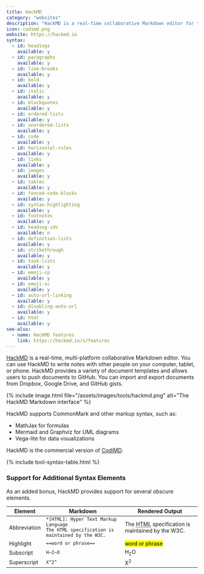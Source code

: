 ```yaml
---
title: HackMD
category: "websites"
description: "HackMD is a real-time collaborative Markdown editor for teams."
icon: codimd.png
website: https://hackmd.io
syntax:
  - id: headings
    available: y
  - id: paragraphs
    available: y
  - id: line-breaks
    available: y
  - id: bold
    available: y
  - id: italic
    available: y
  - id: blockquotes
    available: y
  - id: ordered-lists
    available: y
  - id: unordered-lists
    available: y
  - id: code
    available: y
  - id: horizontal-rules
    available: y
  - id: links
    available: y
  - id: images
    available: y
  - id: tables
    available: y
  - id: fenced-code-blocks
    available: y
  - id: syntax-highlighting
    available: y    
  - id: footnotes
    available: y
  - id: heading-ids
    available: n
  - id: definition-lists
    available: y
  - id: strikethrough
    available: y
  - id: task-lists
    available: y
  - id: emoji-cp
    available: y
  - id: emoji-sc
    available: y
  - id: auto-url-linking
    available: y
  - id: disabling-auto-url
    available: y
  - id: html
    available: y
see-also:
  - name: HackMD features
    link: https://hackmd.io/s/features
---
```


[HackMD](https://hackmd.io) is a real-time, multi-platform collaborative Markdown editor. You can use HackMD to write notes with other people on your computer, tablet, or phone. HackMD provides a variety of document templates and allows users to push documents to GitHub. You can import and export documents from Dropbox, Google Drive, and GitHub gists.

{% include image.html file="/assets/images/tools/hackmd.png" alt="The HackMD Markdown interface" %}

HackMD supports CommonMark and other markup syntax, such as:

- MathJax for formulas
- Mermaid and Graphviz for UML diagrams
- Vega-lite for data visualizations

HackMD is the commercial version of [CodiMD](/tools/codimd/).

{% include tool-syntax-table.html %}

### Support for Additional Syntax Elements

As an added bonus, HackMD provides support for several obscure elements.

<table class="table table-bordered" style="font-size: 14px">
  <thead class="thead-light">
    <tr>
      <th>Element</th>
      <th>Markdown</th>
      <th>Rendered Output</th>
    </tr>
  </thead>
  <tbody>
    <tr>
      <td>Abbreviation</td>
      <td><code>*[HTML]: Hyper Text Markup Language</code><br>
      <code>The HTML specification is maintained by the W3C.</code></td>
      <td>The <abbr title="Hyper Text Markup Language">HTML</abbr> specification
is maintained by the W3C.</td>
    </tr>
    <tr>
      <td>Highlight</td>
      <td><code>==word or phrase==</code></td>
      <td><mark>word or phrase</mark></td>
    </tr>
    <tr>
      <td>Subscript</td>
      <td><code>H~2~O</code></td>
      <td>H<sub>2</sub>O</td>
    </tr>
    <tr>
      <td>Superscript</td>
      <td><code>X^2^</code></td>
      <td>X<sup>2</sup></td>
    </tr>
  </tbody>
</table>
